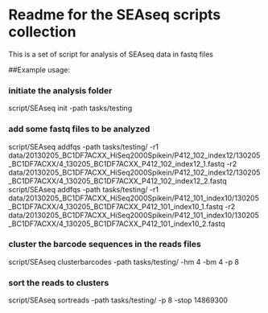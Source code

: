 # Readme for the SEAseq scripts collection
This is a set of script for analysis of SEAseq data in fastq files

##Example usage:

### initiate the analysis folder
script/SEAseq init -path tasks/testing

### add some fastq files to be analyzed
script/SEAseq addfqs -path tasks/testing/ -r1 data/20130205_BC1DF7ACXX_HiSeq2000Spikein/P412_102_index12/130205_BC1DF7ACXX/4_130205_BC1DF7ACXX_P412_102_index12_1.fastq -r2 data/20130205_BC1DF7ACXX_HiSeq2000Spikein/P412_102_index12/130205_BC1DF7ACXX/4_130205_BC1DF7ACXX_P412_102_index12_2.fastq 
script/SEAseq addfqs -path tasks/testing/ -r1 data/20130205_BC1DF7ACXX_HiSeq2000Spikein/P412_101_index10/130205_BC1DF7ACXX/4_130205_BC1DF7ACXX_P412_101_index10_1.fastq -r2 data/20130205_BC1DF7ACXX_HiSeq2000Spikein/P412_101_index10/130205_BC1DF7ACXX/4_130205_BC1DF7ACXX_P412_101_index10_2.fastq 

### cluster the barcode sequences in the reads files
script/SEAseq clusterbarcodes -path tasks/testing/ -hm 4 -bm 4 -p 8

### sort the reads to clusters
script/SEAseq sortreads -path tasks/testing/ -p 8 -stop 14869300
